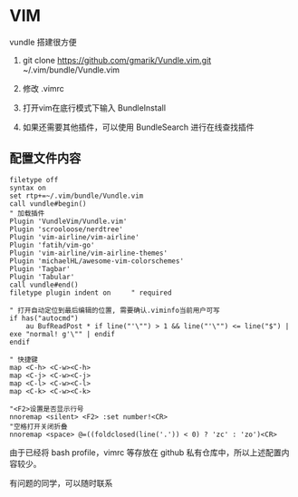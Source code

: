 # VIM

vundle 搭建很方便

1. git clone https://github.com/gmarik/Vundle.vim.git ~/.vim/bundle/Vundle.vim

2. 修改 .vimrc

3. 打开vim在底行模式下输入 BundleInstall

4. 如果还需要其他插件，可以使用 BundleSearch 进行在线查找插件

## 配置文件内容

```
filetype off
syntax on
set rtp+=~/.vim/bundle/Vundle.vim
call vundle#begin()
" 加载插件
Plugin 'VundleVim/Vundle.vim'
Plugin 'scrooloose/nerdtree'
Plugin 'vim-airline/vim-airline'
Plugin 'fatih/vim-go'
Plugin 'vim-airline/vim-airline-themes'
Plugin 'michaelHL/awesome-vim-colorschemes'
Plugin 'Tagbar'
Plugin 'Tabular'
call vundle#end()
filetype plugin indent on     " required

" 打开自动定位到最后编辑的位置, 需要确认.viminfo当前用户可写
if has("autocmd")
    au BufReadPost * if line("'\"") > 1 && line("'\"") <= line("$") | exe "normal! g'\"" | endif
endif

" 快捷键
map <C-h> <C-w><C-h>
map <C-j> <C-w><C-j>
map <C-l> <C-w><C-l>
map <C-k> <C-w><C-k>

"<F2>设置是否显示行号
nnoremap <silent> <F2> :set number!<CR>
"空格打开关闭折叠
nnoremap <space> @=((foldclosed(line('.')) < 0) ? 'zc' : 'zo')<CR>
```


由于已经将 bash profile，vimrc 等存放在 github
私有仓库中，所以上述配置内容较少。

有问题的同学，可以随时联系
